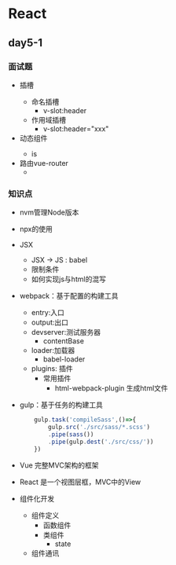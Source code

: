 # React

## day5-1

### 面试题
* 插槽<slot>
    * 命名插槽
        * v-slot:header
    * 作用域插槽
        * v-slot:header="xxx"
* 动态组件<component>
    * is
* 路由vue-router
    * <router-view>

### 知识点
* nvm管理Node版本
* npx的使用

* JSX
    * JSX -> JS : babel
    * 限制条件
    * 如何实现js与html的混写

* webpack：基于配置的构建工具
    * entry:入口
    * output:出口
    * devserver:测试服务器
        * contentBase
    * loader:加载器
        * babel-loader
    * plugins: 插件
        * 常用插件
            * html-webpack-plugin   生成html文件
* gulp：基于任务的构建工具
    ```js
        gulp.task('compileSass',()=>{
            gulp.src('./src/sass/*.scss')
            .pipe(sass())
            .pipe(gulp.dest('./src/css/'))
        })
    ```

* Vue 完整MVC架构的框架
* React 是一个视图层框，MVC中的View


* 组件化开发
    * 组件定义
        * 函数组件
        * 类组件
            * state
    * 组件通讯
